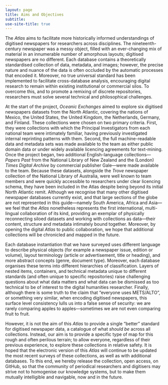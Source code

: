 ```yaml
---
layout: page
title: Aims and Objectives
subtitle:  
use-site-title: true
---
```


The *Atlas* aims to facilitate more historically informed understandings
of digitised newspapers for researchers across disciplines. The
nineteenth-century newspaper was a messy object, filled with an
ever-changing mix of material in an innumerable number of amorphous
layouts; digitised newspapers are no different. Each database contains a
theoretically standardised collection of data, metadata, and images;
however, the precise nature and nuance of the data is often occluded by
the automatic processes that encoded it. Moreover, no true universal
standard has been implemented to facilitate cross-database analysis,
encouraging digital research to remain within existing institutional or
commercial silos. To overcome this, and to promote a remixing of
discrete repositories, researchers must solve several technical and
philosophical challenges.

At the start of the project, *Oceanic Exchanges* aimed to explore six
digitised newspapers datasets from the North Atlantic, covering the
nations of Mexico, the United States, the United Kingdom, the
Netherlands, Germany, and Finland. These collections were chosen on two
primary criteria. First, they were collections with which the Principal
Investigators from each national team were intimately familiar, having
previously investigated internal reprinting patterns with them. Second,
the full machine-readable data and metadata sets was made available to
the team as either public domain data or under widely available
licencing agreements for text-mining. Once the project began, two
additional English-language collections—*Papers Past* from the National
Library of New Zealand and the (London) *Times Digital Archive* by
commercial publisher Gale—were made available to the team. Because these
datasets, alongside the *Trove* newspaper collection of the National
Library of Australia, were well known to team members and were quickly
accessible to researchers under clear licencing schema, they have been
included in the Atlas despite being beyond its initial North Atlantic
remit. Although we recognise that many other digitised newspaper
databases currently exist, and that large sections of the globe are not
represented in this guide—namely South America, Africa and Asia—we feel
that the *Atlas* nonetheless represents the first international,
multi-lingual collaboration of its kind, providing an exemplar of
physically reconnecting siloed datasets and working with collections as
data—their content, structure and metadata intimately bound together.
Moreover, by opening the digital *Atlas* to public collaboration, we hope
that additional collections will be chronicled and mapped in the future.

Each database instantiation that we have surveyed uses different
language to describe physical objects (for example a newspaper issue,
edition or volume), layout terminology (article or advertisement, title
or heading), and more abstract concepts (genre, document type).
Moreover, each database organises these terms into different hierarchies
of classification. Layers of nested items, containers, and technical
metadata unique to different standards (and often unique to specific
repositories) raise challenging questions about what data matters and
what data can be dismissed as too technical to be of interest to the
digital humanities researcher. Finally, although there is some truth to
the claim that “everyone uses METS/ALTO”, or something very similar,
when encoding digitised newspapers, this surface level consistency lulls
us into a false sense of security: we are rarely comparing apples to
apples—sometimes we are not even comparing fruit to fruit.

However, it is not the aim of this *Atlas* to provide a single “better”
standard for digitised newspaper data, a catalogue of what *should be*
across all collections. Instead, our aim is to provide a specific type
of map for this rough and often perilous terrain; to allow everyone,
regardless of their previous experience, to explore these collections in
relative safety. It is hoped that the electronic version of this *Atlas*
will continue to be updated the most recent surveys of these
collections, as well as with additional databases. To this end, we
hereby release the collection, open access, on GitHub, so that the
community of periodical researchers and digitisers may strive not to
homogenise our knowledge systems, but to make them mutually intelligible
and navigable, now and in the future.